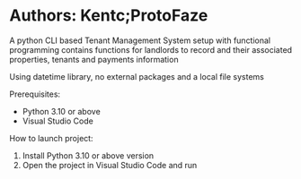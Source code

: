 # Authors: Kentc;ProtoFaze   
A python CLI based Tenant Management System setup with functional programming contains functions for landlords to record and their associated properties, tenants and payments information

Using datetime library, no external packages and a local file systems 

Prerequisites: 
- Python 3.10 or above
- Visual Studio Code

How to launch project:
1. Install Python 3.10 or above version
2. Open the project in Visual Studio Code and run
